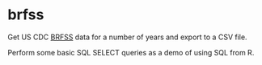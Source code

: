 # brfss

Get US CDC [BRFSS](http://www.cdc.gov/brfss/) data for a number of years and export to a CSV file.

Perform some basic SQL SELECT queries as a demo of using SQL from R.

